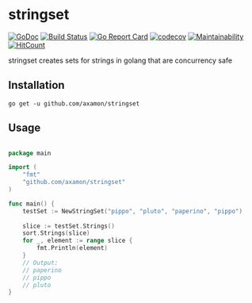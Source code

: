# stringset

[![GoDoc](https://godoc.org/github.com/axamon/stringset?status.svg)](https://godoc.org/github.com/axamon/stringset)
[![Build Status](https://travis-ci.org/axamon/stringset.svg?branch=master)](https://travis-ci.org/axamon/stringset)
[![Go Report Card](https://goreportcard.com/badge/github.com/axamon/stringset)](https://goreportcard.com/report/github.com/axamon/stringset)
[![codecov](https://codecov.io/gh/axamon/stringset/branch/master/graph/badge.svg)](https://codecov.io/gh/axamon/stringset)
[![Maintainability](https://api.codeclimate.com/v1/badges/5738c2943ca85e95975d/maintainability)](https://codeclimate.com/github/axamon/stringset/maintainability)
[![HitCount](http://hits.dwyl.io/axamon/stringset.svg)](http://hits.dwyl.io/axamon/stringset)

stringset creates sets for strings in golang that are concurrency safe



## Installation
```go get -u github.com/axamon/stringset```

## Usage
```go

package main

import (
    "fmt"
    "github.com/axamon/stringset"
)

func main() {
    testSet := NewStringSet("pippo", "pluto", "paperino", "pippo")
      
	slice := testSet.Strings()
	sort.Strings(slice)
	for _, element := range slice {
		fmt.Println(element)
	}
	// Output:
	// paperino
	// pippo
	// pluto
}
```


